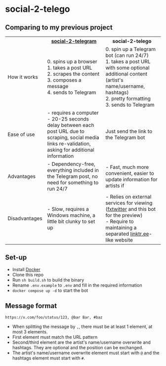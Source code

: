 # social-2-telego

## Comparing to my previous project

<table>
    <tr>
        <th />
        <th><a href="https://github.com/Delnegend/social-2-telegram">social-2-telegram</a></th>
        <th>social-2-telego</th>
    </tr>
    <tr>
        <td>How it works</td>
        <td>0. spins up a browser<br>1. takes a post URL<br>2. scrapes the content<br>3. composes a message<br>4. sends to Telegram</td>
        <td>0. spin up a Telegram bot (can run 24/7)<br>1. takes a post URL with some optional additional content (artist's name/username, hashtags)<br>2. pretty formatting<br>3. sends to Telegram</td>
    </tr>
    <tr>
        <td>Ease of use</td>
        <td>- requires a computer<br>- 20-25 seconds delay between each post URL due to scraping, social media links re-validation, asking for additional information</td>
        <td>Just send the link to the Telegram bot</td>
    </tr>
    <tr>
        <td>Advantages</td>
        <td>- Dependency-free, everything included in the Telegram post, no need for something to run 24/7</td>
        <td>- Fast, much more convenient, easier to update information for artists if</td>
    </tr>
    <tr>
        <td>Disadvantages</td>
        <td>- Slow, requires a Windows machine, a little bit clunky to set up</td>
        <td>- Relies on external services for viewing (<a href="https://github.com/FixTweet/FxTwitter">fxtwitter</a> and this bot for the preview)<br>- Require to maintaining a separated <a href="https://linktr.ee">linktr.ee</a>-like website</td>
    </tr>

</table>

## Set-up
- Install [Docker](https://docs.docker.com/get-docker/)
- Clone this repo
- Run `sh build.sh` to build the binary
- Rename `.env.example` to `.env` and fill in the required information
- `docker compose up -d` to start the bot

## Message format

```
https://x.com/foo/status/123, @bar Bar, #baz
```
- When splitting the message by `,`, there must be at least 1 element, at most 3 elements.
- First element must match the URL pattern
- Second/third element are the artist's name/username overwrite and hashtags. They are optional and the position can be exchanged.
- The artist's name/username overwrite element must start with `@` and the hashtags element must start with `#`.